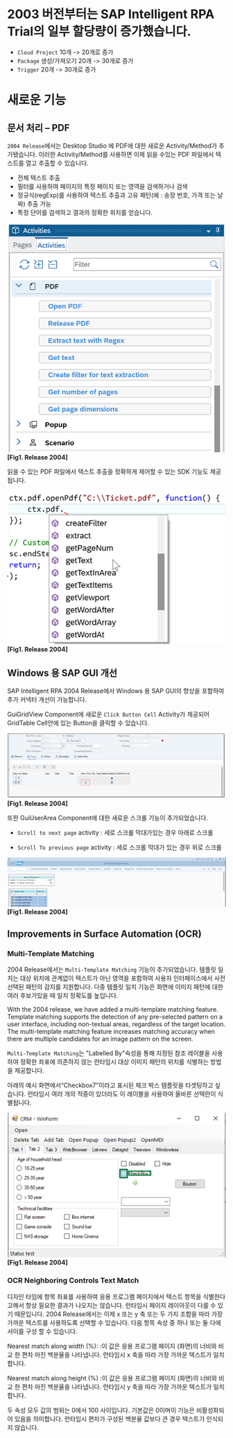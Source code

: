 #


# 2003 버전부터는 SAP Intelligent RPA Trial의 일부 할당량이 증가했습니다.

- `Cloud Project` 10개 -> 20개로 증가
- `Package` 생성/가져오기 20개 -> 30개로 증가
- `Trigger` 20개 -> 30개로 증가


# 새로운 기능

## 문서 처리 – PDF

`2004 Release`에서는 Desktop Studio 에 PDF에 대한 새로운 Activity/Method가 추가됐습니다. 이러한 Activity/Method를 사용하면 이제 읽을 수있는 PDF 파일에서 텍스트를 열고 추출할 수 있습니다.

- 전체 텍스트 추출
- 필터를 사용하여 페이지의 특정 페이지 또는 영역을 검색하거나 검색
- 정규식(regExp)를 사용하여 텍스트 추출과 고유 패턴(예 : 송장 번호, 가격 또는 날짜) 추출 가능
- 특정 단어를 검색하고 결과의 정확한 위치를 얻습니다.

![image](./img/modify_200616/image028-m.png)  
**[Fig1. Release 2004]**

읽을 수 있는 PDF 파일에서 텍스트 추출을 정확하게 제어할 수 있는 SDK 기능도 제공됩니다.

![image](./img/modify_200616/image029-m.png)  
**[Fig1. Release 2004]**


## Windows 용 SAP GUI 개선

SAP Intelligent RPA 2004 Release에서 Windows 용 SAP GUI의 향상을 포함하여 추가 커넥터 개선이 가능합니다.


GuiGridView Component에 새로운 `Click Button Cell` Activity가 제공되어 GridTable Cell안에 있는 Button을 클릭할 수 있습니다.

![image](./img/modify_200616/image030-m.png)  
**[Fig1. Release 2004]**

또한 GuiUserArea Component에 대한 새로운 스크롤 기능이 추가되었습니다. 

- `Scroll to next page` activity : 세로 스크롤 막대가있는 경우 아래로 스크롤

- `Scroll To previous page` activity : 세로 스크롤 막대가 있는 경우 위로 스크롤

![image](./img/modify_200616/image031-m.png)  
**[Fig1. Release 2004]**


## Improvements in Surface Automation (OCR)

### Multi-Template Matching

2004 Release에서는 `Multi-Template Matching` 기능이 추가되었습니다. 템플릿 일치는 대상 위치에 관계없이 텍스트가 아닌 영역을 포함하여 사용자 인터페이스에서 사전 선택된 패턴의 감지를 지원합니다. 다중 템플릿 일치 기능은 화면에 이미지 패턴에 대한 여러 후보가있을 때 일치 정확도를 높입니다.

With the 2004 release, we have added a multi-template matching feature. Template matching supports the detection of any pre-selected pattern on a user interface, including non-textual areas, regardless of the target location. The multi-template matching feature increases matching accuracy when there are multiple candidates for an image pattern on the screen.

`Multi-Template Matching`는 "Labelled By"속성을 통해 지정된 참조 레이블을 사용하여 정확한 좌표에 의존하지 않는 런타임시 대상 이미지 패턴의 위치를 ​​식별하는 방법을 제공합니다.

아래의 예시 화면에서“Checkbox7”이라고 표시된 체크 박스 템플릿을 타겟팅하고 싶습니다. 런타임시 여러 개의 적중이 있더라도 이 레이블을 사용하여 올바른 선택란이 식별됩니다.

![image](./img/modify_200616/image032-m.png)  
**[Fig1. Release 2004]**


### OCR Neighboring Controls Text Match

디자인 타임에 항목 좌표를 사용하여 응용 프로그램 페이지에서 텍스트 항목을 식별한다고해서 항상 필요한 결과가 나오지는 않습니다. 런타임시 페이지 레이아웃이 다를 수 있기 때문입니다. 2004 Release에서는 이제 x 또는 y 축 또는 두 가지 조합을 따라 가장 가까운 텍스트를 사용하도록 선택할 수 있습니다. 다음 항목 속성 중 하나 또는 둘 다에서이를 구성 할 수 있습니다.

Nearest match along width (%): :이 값은 응용 프로그램 페이지 (화면)의 너비와 비교 한 편차 마진 백분율을 나타냅니다. 런타임시 x 축을 따라 가장 가까운 텍스트가 일치합니다.

Nearest match along height (%) :이 값은 응용 프로그램 페이지 (화면)의 너비와 비교 한 편차 마진 백분율을 나타냅니다. 런타임시 y 축을 따라 가장 가까운 텍스트가 일치합니다.

두 속성 모두 값의 범위는 0에서 100 사이입니다. 기본값은 0이며이 기능은 비활성화되어 있음을 의미합니다. 런타임시 편차가 구성된 백분율 값보다 큰 경우 텍스트가 인식되지 않습니다.
